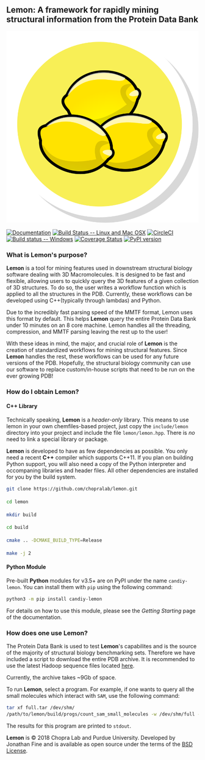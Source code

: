 ## Lemon:  A framework for rapidly mining structural information from the Protein Data Bank

![Logo](doc/icon.svg)

[![Documentation](https://img.shields.io/badge/docs-latest-brightgreen.svg)](http://chopralab.github.io/lemon)
[![Build Status -- Linux and Mac OSX](https://travis-ci.org/chopralab/lemon.svg?branch=master)](https://travis-ci.org/chopralab/lemon)
[![CircleCI](https://circleci.com/gh/chopralab/lemon.svg?style=svg)](https://circleci.com/gh/chopralab/lemon)
[![Build status -- Windows](https://ci.appveyor.com/api/projects/status/gsbuqupcn2598l4d/branch/master?svg=true)](https://ci.appveyor.com/project/frodofine/lemon/branch/master)
[![Coverage Status](https://coveralls.io/repos/github/chopralab/lemon/badge.svg?branch=master)](https://coveralls.io/github/chopralab/lemon?branch=master)
[![PyPI version](https://badge.fury.io/py/candiy-lemon.svg)](https://badge.fury.io/py/candiy-lemon)

### What is Lemon's purpose?

**Lemon** is a tool for mining features used in downstream structural biology software dealing with 3D Macromolecules.  It is designed to be fast and flexible, allowing users to quickly query the 3D features of a given collection of 3D structures.  To do so, the user writes a workflow function which is applied to all the structures in the PDB. Currently, these workflows can be developed using C++(typically through lambdas) and Python.

Due to the incredibly fast parsing speed of the MMTF format, Lemon uses this format by default.  This helps **Lemon** query the entire Protein Data Bank under 10 minutes on an 8 core machine. Lemon handles all the threading, compression, and MMTF parsing leaving the rest up to the user!

With these ideas in mind, the major, and crucial role of **Lemon** is the creation of standardized workflows for mining structural features. Since **Lemon** handles the rest, these workflows can be used for any future versions of the PDB. Hopefully, the structural biology community can use our software to replace custom/in-house scripts that need to be run on the ever growing PDB!

### How do I obtain Lemon?

#### C++ Library

Technically speaking, **Lemon** is a *header-only* library. This means to use lemon in your own chemfiles-based project, just copy the `include/lemon` directory into your project and include the file `lemon/lemon.hpp`. There is *no* need to link a special library or package.

**Lemon** is developed to have as few dependencies as possible. You only need a recent **C++** compiler which supports C++11. If you plan on building Python support, you will also need a copy of the Python interpreter and occompaning libraries and header files. All other dependencies are installed for you by the build system.

```bash
git clone https://github.com/chopralab/lemon.git

cd lemon

mkdir build

cd build

cmake .. -DCMAKE_BUILD_TYPE=Release

make -j 2

```

#### Python Module

Pre-built **Python** modules for v3.5+ are on PyPI under the name `candiy-lemon`. You can install them with `pip` using the following command:

```bash
python3 -m pip install candiy-lemon
```

For details on how to use this module, please see the *Getting Starting* page of the documentation.

### How does one use Lemon?

The Protein Data Bank is used to test **Lemon**'s capabilites and is the source of the majority of structural biology benchmarking sets.  Therefore we have included a script to download the entire PDB archive.  It is recommended to use the latest Hadoop sequence files located [here](https://mmtf.rcsb.org/v1.0/hadoopfiles/full.tar).

Currently, the archive takes ~9Gb of space.

To run **Lemon**, select a program. For example, if one wants to query all the small molecules which interact with `SAM`, use the following command:

```bash
tar xf full.tar /dev/shm/
/path/to/lemon/build/progs/count_sam_small_molecules -w /dev/shm/full -n <number of cores>
```

The results for this program are printed to `stdout`.

**Lemon** is &copy; 2018 Chopra Lab and Purdue University. Developed by Jonathan Fine and is available as open source under the terms of the [BSD License](http://opensource.org/licenses/BSD). 
